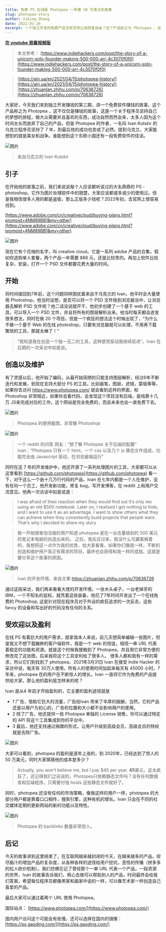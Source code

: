 ```yaml
---
title: 免费 PS 在线版 Photopea 一年赚 50 万美元的故事
slug: photopea-story
author: Viking Zhang
date: 2022-01-26
excerpt: 一个独立开发的免费产品怎样怎样让他财富自由？这个产品称之为 Photopea ，这不仅仅是赚钱的故事，这是一个关于程序员坚持自己的梦想的旅程，做大众需要并且喜欢的东西，成功自然而然会来，太多人因为这个时间太长而放弃了自己的产品，但是 Photopea 的作者，一名叫 Ivan Kutskir 的乌克兰程序员坚持了 7 年。让我们来听听他的故事。
---
```


**[在 youtube 观看视频版](https://www.youtube.com/watch?v=jF5Qet80KhQ&t=197s&ab_channel=%E7%A8%8B%E5%BA%8F%E5%91%98%E7%9A%84%E4%B9%8C%E6%89%98%E9%82%A6)**

> 本文参考：
[https://www.indiehackers.com/post/the-story-of-a-unicorn-solo-founder-making-500-000-arr-4c3070f0f0](https://www.indiehackers.com/post/the-story-of-a-unicorn-solo-founder-making-500-000-arr-4c3070f0f0)

> [https://ain.ua/en/2021/04/15/photopea-history/](https://ain.ua/en/2021/04/15/photopea-history/)
[https://zhuanlan.zhihu.com/p/70636726](https://zhuanlan.zhihu.com/p/70636726)


大家好，今天我们来到独立开发赚钱的第三期，讲一个免费软件赚钱的故事，这个产品称之为  Photopea ，这不仅仅是赚钱的故事，这是一个关于程序员坚持自己的梦想的旅程，做大众需要并且喜欢的东西，成功自然而然会来，太多人因为这个时间太长而放弃了自己的产品，但是 Photopea 的作者，一名叫 Ivan Kutskir 的乌克兰程序员坚持了 7 年，到最后他的成功也变成了必然。提到乌克兰，大家能想到的就是美女和战争。谁能想到这个东欧小国还有一段免费软件的佳话。

![图片](./imgs/ivan.jpeg)
> 来自乌克兰的 Ivan Kutskir

## 引子 

在开始他的故事之前，我们来说说每个人应该都听说过的大名鼎鼎的 PS - photoshop。它作为图片处理软件中的翘楚，大家应该都或多或少的使用过。但是我相信很多人用的都是盗版，那么正版多少钱呢？2022年初，去官网上很容易找到。

[https://www.adobe.com/cn/creativecloud/buying-plans.html?promoid=4NM89BB1&mv=other](https://www.adobe.com/cn/creativecloud/buying-plans.html?promoid=4NM89BB1&mv=other)

![图片](./imgs/adobe.png)

现在它有个花哨的名字，叫 creative cloud。它是一系列 adobe 产品的合集，假如你选购单人套餐，两个产品一年需要 888 元，还是比较贵的。再加上软件比较复杂，安装，打开一个 PSD 文件都要花费大量的时间。

## 开始
将时间拨回到7年前，这个问题同样困扰着来自于乌克兰的 Ivan，他平时会大量使用 Photoshop，他当时设想，是否可以将一个 PSD 文件拖到浏览器当中，让浏览器去解析 PSD 文件呢？他二话没说就开干，他初步创建了一个基于 web 的工具，可以导入一个 PSD 文件，并且将所有的图层解析出来。他当时每天都会迸发很多想法，同时在做 20 个项目。但是一个疯狂的想法这个时候出现了，“为什么不做一个基于 Web 的在线 photoshop，只要有浏览器就可以处理，不用再下载繁琐的工具，那就太棒了！”

> “我知道我在创造一个独一无二的工具，这种感觉驱动我继续前进“。Ivan 在后期的一次采访中如是说。

## 创造以及维护
有了灵感以后，他开始了编码，从最开始简陋的只能支持图层解析，经过6年不断迭代和发展，到现在支持大部分 PS 的工具，比如画笔，图层，滤镜，蒙版等等，如果你去访问 https://www.photopea.com/ 就会看到这样的界面，和 Photoshop 非常相近，如果你去看代码，会发现这个项目没有后端，是纯靠十几万 JS来完成对应的工作。这个网站是完全免费的，而且未来也会一直免费下去。

![图片](./imgs/photopea.png)

> Photopea 的使用截图，非常像 Photoshop

![图片](./imgs/twitter-ivan.png)

> 一个 reddit 的问答
> 网友：“想了解 Photopea 关于后端的配置“
> Ivan：“Photopea 只有一个 html，一个 css 以及几个 js 静态文件组成，功能完全由 Javascript 驱动，在浏览器端运行”

同时在这 7 年的开发维护中，他还开源了一系列处理图片的工具，大家都可以从这里看到 [https://github.com/photopea](https://github.com/photopea) 看一下，对于这么一个由十几万行代码的产品，Ivan 在七年内都是一个人在维护，没有任何一个员工，他开发新功能，修复 bug，写开发博客，在 reddit 上和用户交流意见。他再一次访谈中如是说道：

> I was afraid of their reaction when they would find out it’s only me using an old $500 notebook.
> Later on, I realized I got nothing to hide, and I want to use it as an advantage. I want to show others what they can achieve when they consistently build projects that people want. That’s why I decided to share my story

> 我一开始很害怕当我的用户知道 photopea 是在一台古董级别的 500 美元的笔记本电脑的创造出来的。
> 之后，我反应过来，我没什么可藏着掖着的，我想把这一点作为我的优势，给大家看看，如果你们像我一样，不断的创造和维护用户真正有需求的项目，最终也会获得和我一样的成就。这就是要分享这个故事的原因。

![图片](./imgs/desktop.jpeg)

> Ivan 的开发环境，来自文章 https://zhuanlan.zhihu.com/p/70636726

通过这段采访，我们再来看看大佬的开发环境，一张木头桌子，一台老掉牙的 IBM，一个不知名的鼠标，就凭着这些装备，他花了7年时间开发出了一个在线免费的 Photoshop, 这是针对现在程序员对于外设的疯狂追求的一次反击，这些 fancy 的设备和写出好的代码没有任何的关系。

## 受欢迎以及盈利
在线 PS 有着巨大的用户需求，就拿我本人来说，前几天想简单编辑一张图片，但是我又不想下载臃肿的客户端软件，我是一个 web 的信徒，相信一串 URL 代表着稳定的功能和资源。就是这个时候我接触到了 Photopea，并且用它非常方便的修改完了这张图，后来我将这个工具安利给了很多人。
很多人都和我有一样的需求，所以它们到找到了 photopea，2021年3月31日 Ivan 在接受 Indie Hacker 的采访中说，每天有 30万人使用，所有人的使用时间加起来每天有 45000 小时。7 年来，photopea 在的用户在不断惊人的增长。Ivan 一直将它作为免费的产品提供给大家，那么他的盈利是怎样来的呢？

Ivan 是从4 年前才开始盈利的，它主要的盈利途径就是

* 1 广告，借助它巨大的流量，广告给Ivan 带来了丰厚的报酬，当然，它的产品还是以用户为初心的，广告的位置和大小都不会影响用户的使用。
* 2 除了广告，他还提供一些 Photopea 单独的 License 销售，你可以通过特定的 API 将这个工具集成到你的平台中。
* 3 最后，他还支持通过捐赠的形式，让用户升级到高级会员，高级会员的特权就是去除广告。

![图片](./imgs/growth.png)

大家可以看到，photopea 的盈利是逐年上涨的，到 2020年，已经达到了惊人的 50 万美元，同时大家猜猜他的成本是多少？
> Actually, you won’t believe me, but I pay $45 per year.
**45**美元，这太疯狂了，还记得我们之前说的，Photopea只依赖静态文件吗？没有任何数据库和后端程序。只需要付钱 hosts 这些静态文件就好了。

同时，photopea 还没有任何的市场策略，像我这样的用户一样，photopea 的大部分用户都是靠着口口相传，搜索引擎，这种有机的增长。Ivan 只会在不同的社交媒体定期的更新网站的新的功能以及特性。

![图片](./imgs/backlink.png)

> Photopea 的 backlinks 数量非常惊人。

## 后记
今天的故事讲到这里结束了，在互联网越来越封闭的今天，在越来越多的产品，绞尽脑汁的增加产品的复杂度，从各种各样的途径给用户挖坑，恶性的传播（拼多多的拉人砍价机制）。我们仿佛忘记了曾经那个一串 URL 代表一个产品，一段资源的世界，Ivan 的故事告诉我们，用心去做可以帮助别人的产品，时间最终会给我们答案，希望每位程序员都像黑客和画家中说的一样，可以像艺术家一样创造自己喜爱的产品。

最后大家可以通过着两个 URL 使用 Photopea。

国际站点：
[https://www.photopea.com/](https://www.photopea.com/)

国内用户访问这个可能会有些慢，还可以选择在国内的镜像：
[https://ps.gaoding.com/](https://ps.gaoding.com/)
